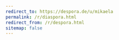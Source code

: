 ```yaml
---
redirect_to: https://despora.de/u/mikaela
permalink: /r/diaspora.html
redirect_from: /r/despora.html
sitemap: false
---
```

